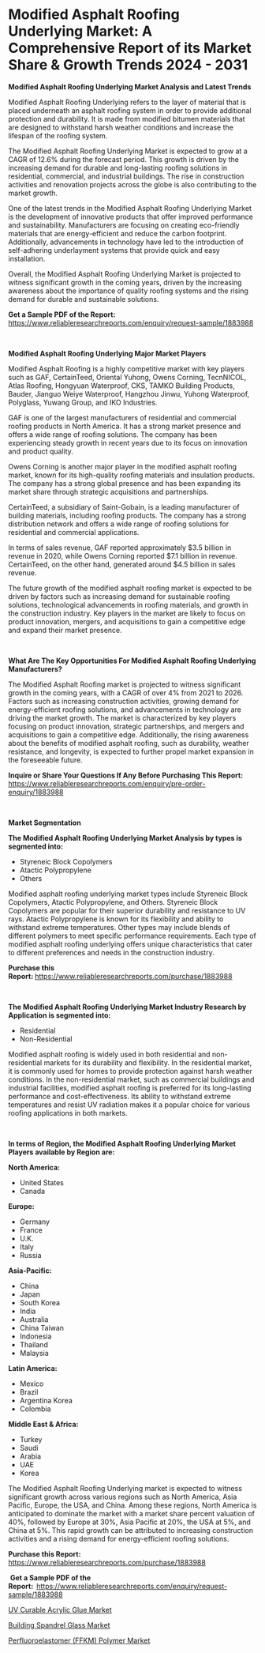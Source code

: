 <p><h1>Modified Asphalt Roofing Underlying Market: A Comprehensive Report of its Market Share & Growth Trends 2024 - 2031</h1></p><p><strong>Modified Asphalt Roofing Underlying Market Analysis and Latest Trends</strong></p>
<p><p>Modified Asphalt Roofing Underlying refers to the layer of material that is placed underneath an asphalt roofing system in order to provide additional protection and durability. It is made from modified bitumen materials that are designed to withstand harsh weather conditions and increase the lifespan of the roofing system.</p><p>The Modified Asphalt Roofing Underlying Market is expected to grow at a CAGR of 12.6% during the forecast period. This growth is driven by the increasing demand for durable and long-lasting roofing solutions in residential, commercial, and industrial buildings. The rise in construction activities and renovation projects across the globe is also contributing to the market growth.</p><p>One of the latest trends in the Modified Asphalt Roofing Underlying Market is the development of innovative products that offer improved performance and sustainability. Manufacturers are focusing on creating eco-friendly materials that are energy-efficient and reduce the carbon footprint. Additionally, advancements in technology have led to the introduction of self-adhering underlayment systems that provide quick and easy installation.</p><p>Overall, the Modified Asphalt Roofing Underlying Market is projected to witness significant growth in the coming years, driven by the increasing awareness about the importance of quality roofing systems and the rising demand for durable and sustainable solutions.</p></p>
<p><strong>Get a Sample PDF of the Report:&nbsp;</strong> <a href="https://www.reliableresearchreports.com/enquiry/request-sample/1883988">https://www.reliableresearchreports.com/enquiry/request-sample/1883988</a></p>
<p>&nbsp;</p>
<p><strong>Modified Asphalt Roofing Underlying Major Market Players</strong></p>
<p><p>Modified Asphalt Roofing is a highly competitive market with key players such as GAF, CertainTeed, Oriental Yuhong, Owens Corning, TecnNICOL, Atlas Roofing, Hongyuan Waterproof, CKS, TAMKO Building Products, Bauder, Jianguo Weiye Waterproof, Hangzhou Jinwu, Yuhong Waterproof, Polyglass, Yuwang Group, and IKO Industries. </p><p>GAF is one of the largest manufacturers of residential and commercial roofing products in North America. It has a strong market presence and offers a wide range of roofing solutions. The company has been experiencing steady growth in recent years due to its focus on innovation and product quality.</p><p>Owens Corning is another major player in the modified asphalt roofing market, known for its high-quality roofing materials and insulation products. The company has a strong global presence and has been expanding its market share through strategic acquisitions and partnerships.</p><p>CertainTeed, a subsidiary of Saint-Gobain, is a leading manufacturer of building materials, including roofing products. The company has a strong distribution network and offers a wide range of roofing solutions for residential and commercial applications.</p><p>In terms of sales revenue, GAF reported approximately $3.5 billion in revenue in 2020, while Owens Corning reported $7.1 billion in revenue. CertainTeed, on the other hand, generated around $4.5 billion in sales revenue.</p><p>The future growth of the modified asphalt roofing market is expected to be driven by factors such as increasing demand for sustainable roofing solutions, technological advancements in roofing materials, and growth in the construction industry. Key players in the market are likely to focus on product innovation, mergers, and acquisitions to gain a competitive edge and expand their market presence.</p></p>
<p>&nbsp;</p>
<p><strong>What Are The Key Opportunities For Modified Asphalt Roofing Underlying Manufacturers?</strong></p>
<p><p>The Modified Asphalt Roofing market is projected to witness significant growth in the coming years, with a CAGR of over 4% from 2021 to 2026. Factors such as increasing construction activities, growing demand for energy-efficient roofing solutions, and advancements in technology are driving the market growth. The market is characterized by key players focusing on product innovation, strategic partnerships, and mergers and acquisitions to gain a competitive edge. Additionally, the rising awareness about the benefits of modified asphalt roofing, such as durability, weather resistance, and longevity, is expected to further propel market expansion in the foreseeable future.</p></p>
<p><strong>Inquire or Share Your Questions If Any Before Purchasing This Report:</strong> <a href="https://www.reliableresearchreports.com/enquiry/pre-order-enquiry/1883988">https://www.reliableresearchreports.com/enquiry/pre-order-enquiry/1883988</a></p>
<p>&nbsp;</p>
<p><strong>Market Segmentation</strong></p>
<p><strong>The Modified Asphalt Roofing Underlying Market Analysis by types is segmented into:</strong></p>
<p><ul><li>Styreneic Block Copolymers</li><li>Atactic Polypropylene</li><li>Others</li></ul></p>
<p><p>Modified asphalt roofing underlying market types include Styreneic Block Copolymers, Atactic Polypropylene, and Others. Styreneic Block Copolymers are popular for their superior durability and resistance to UV rays. Atactic Polypropylene is known for its flexibility and ability to withstand extreme temperatures. Other types may include blends of different polymers to meet specific performance requirements. Each type of modified asphalt roofing underlying offers unique characteristics that cater to different preferences and needs in the construction industry.</p></p>
<p><strong>Purchase this Report:&nbsp;</strong><a href="https://www.reliableresearchreports.com/purchase/1883988">https://www.reliableresearchreports.com/purchase/1883988</a></p>
<p>&nbsp;</p>
<p><strong>The Modified Asphalt Roofing Underlying Market Industry Research by Application is segmented into:</strong></p>
<p><ul><li>Residential</li><li>Non-Residential</li></ul></p>
<p><p>Modified asphalt roofing is widely used in both residential and non-residential markets for its durability and flexibility. In the residential market, it is commonly used for homes to provide protection against harsh weather conditions. In the non-residential market, such as commercial buildings and industrial facilities, modified asphalt roofing is preferred for its long-lasting performance and cost-effectiveness. Its ability to withstand extreme temperatures and resist UV radiation makes it a popular choice for various roofing applications in both markets.</p></p>
<p>&nbsp;</p>
<p><strong>In terms of Region, the Modified Asphalt Roofing Underlying Market Players available by Region are:</strong></p>
<p>
    <p> <strong> North America: </strong>
        <ul>
            <li>United States</li>
            <li>Canada</li>
        </ul>
        </p> 
    <p> <strong> Europe: </strong>
        <ul>
            <li>Germany</li>
            <li>France</li>
            <li>U.K.</li>
            <li>Italy</li>
            <li>Russia</li>
        </ul>
        </p> 
    <p> <strong> Asia-Pacific: </strong>
        <ul>
            <li>China</li>
            <li>Japan</li>
            <li>South Korea</li>
            <li>India</li>
            <li>Australia</li>
            <li>China Taiwan</li>
            <li>Indonesia</li>
            <li>Thailand</li>
            <li>Malaysia</li>
        </ul>
        </p> 
    <p> <strong> Latin America: </strong>
        <ul>
            <li>Mexico</li>
            <li>Brazil</li>
            <li>Argentina Korea</li>
            <li>Colombia</li>
        </ul>
        </p> 
    <p> <strong> Middle East & Africa: </strong>
        <ul>
            <li>Turkey</li>
            <li>Saudi</li>
            <li>Arabia</li>
            <li>UAE</li>
            <li>Korea</li>
        </ul>
    </p>
    </p>
<p><p>The Modified Asphalt Roofing Underlying market is expected to witness significant growth across various regions such as North America, Asia Pacific, Europe, the USA, and China. Among these regions, North America is anticipated to dominate the market with a market share percent valuation of 40%, followed by Europe at 30%, Asia Pacific at 20%, the USA at 5%, and China at 5%. This rapid growth can be attributed to increasing construction activities and a rising demand for energy-efficient roofing solutions.</p></p>
<p><strong>Purchase this Report: </strong><a href="https://www.reliableresearchreports.com/purchase/1883988">https://www.reliableresearchreports.com/purchase/1883988</a></p>
<p>&nbsp;<strong>Get a Sample PDF of the Report:&nbsp;&nbsp;</strong><a href="https://www.reliableresearchreports.com/enquiry/request-sample/1883988">https://www.reliableresearchreports.com/enquiry/request-sample/1883988</a></p>
<p><strong></strong></p>
<p><p><a href="https://github.com/beatblasta/Market-Research-Report-List-2/blob/main/uv-curable-acrylic-glue-market.md">UV Curable Acrylic Glue Market</a></p><p><a href="https://github.com/angelajermaine/Market-Research-Report-List-2/blob/main/building-spandrel-glass-market.md">Building Spandrel Glass Market</a></p><p><a href="https://github.com/shotows/Market-Research-Report-List-1/blob/main/perfluoroelastomer-ffkm-polymer-market.md">Perfluoroelastomer (FFKM) Polymer Market</a></p></p>